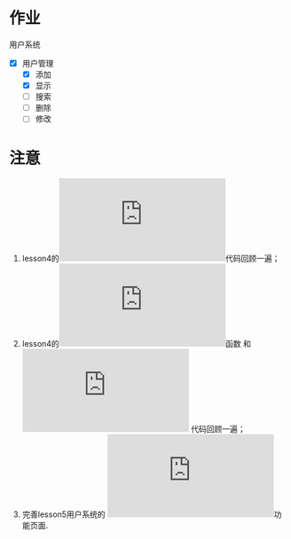 # 作业

用户系统

- [x] 用户管理
    - [x] 添加
    - [x] 显示   
    - [ ] 搜索    
    - [ ] 删除 
    - [ ] 修改

# 注意
1. lesson4的![system系统](https://github.com/51reboot/actual-16-homework/blob/master/lesson4/monkey/hw/system.py)代码回顾一遍；
2. lesson4的![rrange](https://github.com/51reboot/actual-16-homework/blob/master/lesson4/monkey/hw/func.py)函数 和 ![nginx日志统计](https://github.com/51reboot/actual-16-homework/blob/master/lesson4/monkey/hw/statistical_log.py) 代码回顾一遍；
3. 完善lesson5用户系统的 ![注册用户 和 查看用户](https://github.com/51reboot/actual-16-homework/blob/master/lesson5/monkey/web/flask_web2.py)功能页面.
